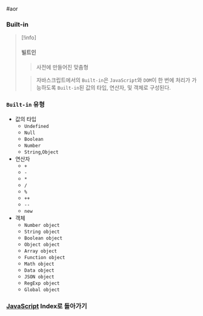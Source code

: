 #aor 
### Built-in
>[!info]
>#### 빌트인
>
>>사전에 만들어진 맞춤형
>
>>자바스크립트에서의 `Built-in`은 `JavaScript`와 `DOM`이 한 번에 처리가 가능하도록 `Built-in`된 값의 타입, 연산자, 및 객체로 구성된다.
### `Built-in` 유형
- 값의 타입
	- `Undefined`
	- `Null`
	- `Boolean`
	- `Number`
	- `String`,`Object`
- 연산자
	- `+`
	- `-`
	- `*`
	- `/`
	- `%`
	- `++`
	- `--`
	- `new`
- 객체
	- `Number object`
	- `String object`
	- `Boolean object`
	- `Object object`
	- `Array object`
	- `Function object`
	- `Math object`
	- `Data object`
	- `JSON object`
	- `RegExp object`
	- `Global object`


### [JavaScript](../../../Dev-Index/JavaScript.md) Index로 돌아가기